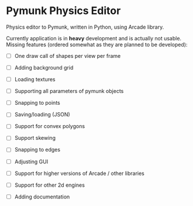 # Pymunk Physics Editor

Physics editor to Pymunk, written in Python, using Arcade library.

Currently application is in **heavy** development and is actually not usable.
Missing features (ordered somewhat as they are planned to be developed):

- [ ] One draw call of shapes per view per frame
- [ ] Adding background grid
- [ ] Loading textures
- [ ] Supporting all parameters of pymunk objects
- [ ] Snapping to points
- [ ] Saving/loading (JSON)
- [ ] Support for convex polygons
- [ ] Support skewing
- [ ] Snapping to edges
- [ ] Adjusting GUI
- [ ] Support for higher versions of Arcade / other libraries
- [ ] Support for other 2d engines
- [ ] Adding documentation

